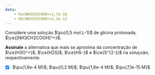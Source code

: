 ```yaml
---
data:
    - Ka(NH2CH2COOH)=1,7e-10
    - Kb(NH2CH2COOH)=2,2e-12
---
```


Considere uma solução $\pu{0,5 mol.L-1}$ de glicina protonada, $\ce{[NH3CH2COOH]^+}$.

**Assinale** a alternativa que mais se aproxima da concentração de $\ce{H3O^+}$, $\ce{H2S}$, $\ce{HS-}$ e $\ce{S^{2-}}$ na soluçoão, respectivamente.

- [x] $\pu{1,6e-4 M}$; $\pu{0,2 M}$; $\pu{1,6e-4 M}$; $\pu{7,1e-15 M}$

